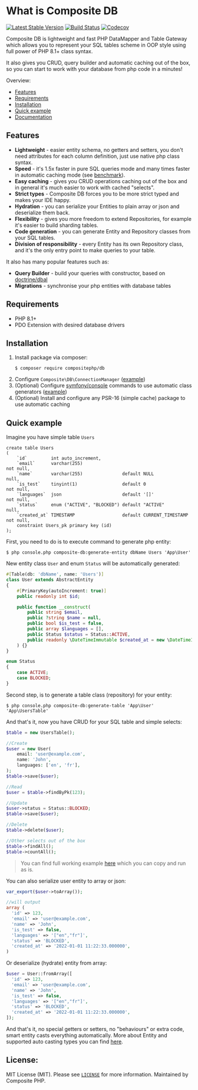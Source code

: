# What is Composite DB
[![Latest Stable Version](https://poser.pugx.org/compositephp/db/v/stable)](https://packagist.org/packages/compositephp/db)
[![Build Status](https://github.com/compositephp/db/actions/workflows/main.yml/badge.svg)](https://github.com/compositephp/db/actions)
[![Codecov](https://codecov.io/gh/compositephp/db/branch/master/graph/badge.svg)](https://codecov.io/gh/compositephp/db/)

Composite DB is lightweight and fast PHP DataMapper and Table Gateway which allows you to represent your SQL tables 
scheme in OOP style using full power of PHP 8.1+ class syntax. 

It also gives you CRUD, query builder and automatic caching out of the box, so you can start
to work with your database from php code in a minutes!

Overview:
* [Features](#features)
* [Requirements](#requirements)
* [Installation](#installation)
* [Quick example](#quick-example)
* [Documentation](doc/README.md)

## Features

* **Lightweight** - easier entity schema, no getters and setters, you don't need attributes for each column definition, 
just use native php class syntax.
* **Speed** - it's 1.5x faster in pure SQL queries mode and many times faster in automatic caching mode (see [benchmark](https://github.com/compositephp/php-orm-benchmark)).
* **Easy caching** - gives you CRUD operations caching out of the box and in general it's much easier to work with cached "selects".
* **Strict types** - Composite DB forces you to be more strict typed and makes your IDE happy.
* **Hydration** - you can serialize your Entities to plain array or json and deserialize them back.
* **Flexibility** - gives you more freedom to extend Repositories, for example it's easier to build sharding tables.
* **Code generation** - you can generate Entity and Repository classes from your SQL tables.
* **Division of responsibility** - every Entity has its own Repository class, and it's the only entry point to make queries to your table.

It also has many popular features such as:

* **Query Builder** - build your queries with constructor, based on [doctrine/dbal](https://github.com/doctrine/dbal)
* **Migrations** - synchronise your php entities with database tables

## Requirements

* PHP 8.1+
* PDO Extension with desired database drivers

## Installation

1. Install package via composer:
    ```shell
    $ composer require compositephp/db
    ```
2. Configure `Composite\DB\ConnectionManager` ([example](./doc/configuration.md#configure-connectionmanager))
3. (Optional) Configure [symfony/console](https://symfony.com/doc/current/components/console.html#creating-a-console-application) 
commands to use automatic class generators ([example](./doc/configuration.md#configure-console-commands))
4. (Optional) Install and configure any PSR-16 (simple cache) package to use automatic caching

## Quick example
Imagine you have simple table `Users`

```mysql
create table Users
(
    `id`         int auto_increment,
    `email`      varchar(255)                                         not null,
    `name`       varchar(255)               default NULL              null,
    `is_test`    tinyint(1)                 default 0                 not null,
    `languages`  json                       default '[]'              not null,
    `status`     enum ("ACTIVE", "BLOCKED") default "ACTIVE"          null,
    `created_at` TIMESTAMP                  default CURRENT_TIMESTAMP not null,
    constraint Users_pk primary key (id)
);
```

First, you need to do is to execute command to generate php entity:

```shell
$ php console.php composite-db:generate-entity dbName Users 'App\User'
```

New entity class `User` and enum `Status` will be automatically generated:

```php
#[Table(db: 'dbName', name: 'Users')]
class User extends AbstractEntity
{
    #[PrimaryKey(autoIncrement: true)]
    public readonly int $id;

    public function __construct(
        public string $email,
        public ?string $name = null,
        public bool $is_test = false,
        public array $languages = [],
        public Status $status = Status::ACTIVE,
        public readonly \DateTimeImmutable $created_at = new \DateTimeImmutable(),
    ) {}
}
```

```php
enum Status
{
    case ACTIVE;
    case BLOCKED;
}
```

Second step, is to generate a table class (repository) for your entity:

```shell
$ php console.php composite-db:generate-table 'App\User' 'App\UsersTable'
```

And that's it, now you have CRUD for your SQL table and simple selects:

```php
$table = new UsersTable();

//Create
$user = new User(
    email: 'user@example.com',
    name: 'John',
    languages: ['en', 'fr'],
);
$table->save($user);

//Read
$user = $table->findByPk(123);

//Update
$user->status = Status::BLOCKED;
$table->save($user);

//Delete
$table->delete($user);

//Other selects out of the box
$table->findAll();
$table->countAll();
```

> You can find full working example [here](doc/example.md) which you can copy and run as is.

You can also serialize user entity to array or json:

```php
var_export($user->toArray());

//will output
array (
  'id' => 123,
  'email' => 'user@example.com',
  'name' => 'John',
  'is_test' => false,
  'languages' => '["en","fr"]',
  'status' => 'BLOCKED',
  'created_at' => '2022-01-01 11:22:33.000000',
)
```

Or deserialize (hydrate) entity from array:

```php
$user = User::fromArray([
  'id' => 123,
  'email' => 'user@example.com',
  'name' => 'John',
  'is_test' => false,
  'languages' => '["en","fr"]',
  'status' => 'BLOCKED',
  'created_at' => '2022-01-01 11:22:33.000000',
]);
```

And that's it, no special getters or setters, no "behaviours" or extra code, smart entity casts everything automatically.
More about Entity and supported auto casting types you can find [here](doc/entity.md).

## License:

MIT License (MIT). Please see [`LICENSE`](./LICENSE) for more information. Maintained by Composite PHP.
